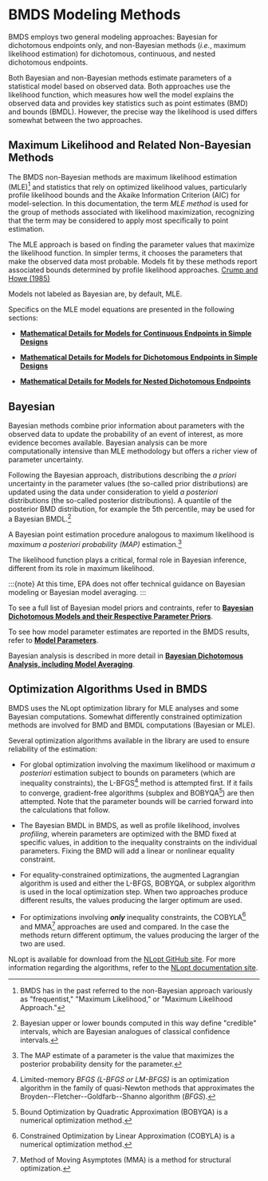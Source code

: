 # BMDS Modeling Methods

BMDS employs two general modeling approaches: Bayesian for dichotomous
endpoints only, and non-Bayesian methods (*i.e.*, maximum likelihood estimation)
for dichotomous, continuous, and nested dichotomous endpoints.

Both Bayesian and non-Bayesian methods estimate parameters of a
statistical model based on observed data. Both approaches use the
likelihood function, which measures how well the model explains the
observed data and provides key statistics such as point estimates (BMD)
and bounds (BMDL). However, the precise way the likelihood is used
differs somewhat between the two approaches.

## Maximum Likelihood and Related Non-Bayesian Methods

The BMDS non-Bayesian methods are maximum likelihood estimation (MLE)[^1]
and statistics that rely on optimized likelihood values, particularly
profile likelihood bounds and the Akaike Information Criterion (AIC) for
model-selection. In this documentation, the term *MLE method* is used
for the group of methods associated with likelihood maximization,
recognizing that the term may be considered to apply most specifically
to point estimation.

[^1]: BMDS has in the past referred to the non-Bayesian approach variously as "frequentist," "Maximum Likelihood," or "Maximum Likelihood Approach."

The MLE approach is based on finding the parameter values that maximize
the likelihood function. In simpler terms, it chooses the parameters
that make the observed data most probable. Models fit by these methods
report associated bounds determined by profile likelihood
approaches. [Crump and Howe (1985)](https://hero.epa.gov/hero/index.cfm/reference/details/reference_id/3198)

Models not labeled as Bayesian are, by default, MLE.

Specifics on the MLE model equations are presented in the following
sections:

-   [**Mathematical Details for Models for Continuous
    Endpoints in Simple Designs**](./continuous.md#mathematical-details-for-models-for-continuous-endpoints-in-simple-designs)

-   [**Mathematical Details for Models for Dichotomous
    Endpoints in Simple Designs**](./dichotomous.md#mathematical-details-for-models-for-dichotomous-endpoints-in-simple-designs)

-   [**Mathematical Details for Models for Nested
    Dichotomous Endpoints**](./nested-dichotomous.md#mathematical-details-for-models-for-nested-dichotomous-endpoints)

## Bayesian

Bayesian methods combine prior information about parameters with the
observed data to update the probability of an event of interest, as more
evidence becomes available. Bayesian analysis can be more
computationally intensive than MLE methodology but offers a richer view
of parameter uncertainty.

Following the Bayesian approach, distributions describing the *a priori*
uncertainty in the parameter values (the so-called prior distributions)
are updated using the data under consideration to yield *a posteriori*
distributions (the so-called posterior distributions). A quantile of the
posterior BMD distribution, for example the 5th percentile, may be used
for a Bayesian BMDL.[^2]

[^2]: Bayesian upper or lower bounds computed in this way define "credible" intervals, which are Bayesian analogues of classical confidence intervals.

A Bayesian point estimation procedure analogous
to maximum likelihood is *maximum* *a posteriori probability* *(MAP)*
estimation.[^3]

[^3]: The MAP estimate of a parameter is the value that maximizes the posterior probability density for the parameter.

The likelihood function plays a critical, formal role in Bayesian
inference, different from its role in maximum likelihood.

:::{note}
At this time, EPA does not offer technical guidance on
Bayesian modeling or Bayesian model averaging.
:::

To see a full list of Bayesian model priors and contraints, refer to [**Bayesian Dichotomous Models and their Respective Parameter Priors**](./bayesian-dichotomous.md#bayesian-dichotomous-models-and-their-respective-parameter-priors).

To see how model parameter estimates are reported in the BMDS results,
refer to [**Model Parameters**](./result-output-mle.md#model-parameters-table-all-endpoints).

Bayesian analysis is described in more detail in [**Bayesian
Dichotomous Analysis, including Model Averaging**](./bayesian-dichotomous.md#bayesian-dichotomous-analysis-including-model-averaging).

## Optimization Algorithms Used in BMDS

BMDS uses the NLopt optimization library for MLE analyses and some
Bayesian computations. Somewhat differently constrained optimization
methods are involved for BMD and BMDL computations (Bayesian or MLE).

Several optimization algorithms available in the library are used to
ensure reliability of the estimation:

-   For global optimization involving the maximum likelihood or maximum
    *a posteriori* estimation subject to bounds on parameters (which are
    inequality constraints), the L-BFGS[^4] method is attempted first.
    If it fails to converge, gradient-free algorithms (subplex and
    BOBYQA[^5]) are then attempted. Note that the parameter bounds will
    be carried forward into the calculations that follow.

[^4]: Limited-memory *BFGS (L-BFGS or LM-BFGS)* is an optimization algorithm in the family of quasi-Newton methods that approximates the Broyden--Fletcher--Goldfarb--Shanno algorithm (*BFGS*).
[^5]: Bound Optimization by Quadratic Approximation (BOBYQA) is a numerical optimization method.

-   The Bayesian BMDL in BMDS, as well as profile likelihood, involves
    *profiling*, wherein parameters are optimized with the BMD fixed at
    specific values, in addition to the inequality constraints on the
    individual parameters. Fixing the BMD will add a linear or nonlinear
    equality constraint.

-   For equality-constrained optimizations, the augmented Lagrangian
    algorithm is used and either the L-BFGS, BOBYQA, or subplex
    algorithm is used in the local optimization step. When two
    approaches produce different results, the values producing the
    larger optimum are used.

-   For optimizations involving ***only*** inequality constraints, the
    COBYLA[^6] and MMA[^7] approaches are used and compared. In the
    case the methods return different optimum, the values producing the
    larger of the two are used.

[^6]: Constrained Optimization by Linear Approximation (COBYLA) is a numerical optimization method.
[^7]: Method of Moving Asymptotes (MMA) is a method for structural optimization.

NLopt is available for download from the [NLopt GitHub
site](https://github.com/stevengj/nlopt/releases). For more information
regarding the algorithms, refer to the [NLopt documentation
site](https://nlopt.readthedocs.io/en/latest/).

